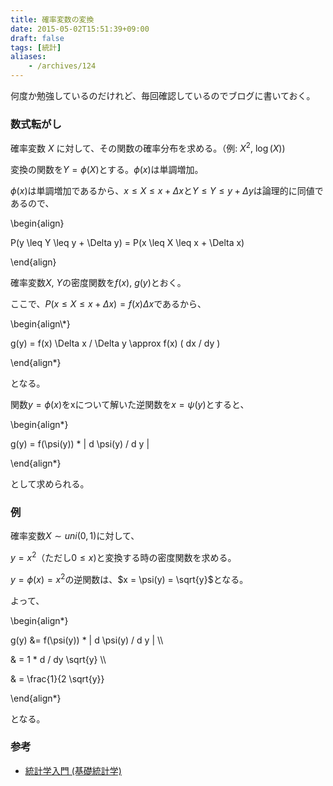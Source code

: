 ```yaml
---
title: 確率変数の変換
date: 2015-05-02T15:51:39+09:00
draft: false
tags: [統計]
aliases:
    - /archives/124
---
```


何度か勉強しているのだけれど、毎回確認しているのでブログに書いておく。



### 数式転がし

確率変数 $X$ に対して、その関数の確率分布を求める。（例: $X^2$, $\log(X)$)



変換の関数を$Y=\phi(X)$とする。$\phi(x)$は単調増加。



$\phi(x)$は単調増加であるから、$x \leq X \leq x + \Delta x$と$Y \leq Y \leq y + \Delta y$は論理的に同値であるので、


<p>
\begin{align}

P(y \leq Y \leq y + \Delta y) = P(x \leq X \leq x + \Delta x)

\end{align} 
</p>

確率変数$X$, $Y$の密度関数を$f(x)$, $g(y)$とおく。



ここで、$P(x \leq X \leq x + \Delta x) = f(x) \Delta x$であるから、

<p>
\begin{align\*}

g(y) = f(x) \Delta x / \Delta y \approx f(x) ( dx / dy )

\end{align\*}
</p>

となる。



関数$y=\phi(x)$をxについて解いた逆関数を$x=\psi(y)$とすると、


\begin{align\*}

g(y) = f(\psi(y)) * | d \psi(y) / d y |

\end{align\*}



として求められる。





### 例

確率変数$X \sim uni(0, 1)$に対して、

$y = x^2$（ただし$0 \leq x$)と変換する時の密度関数を求める。



$y = \phi(x) = x^2$の逆関数は、$x = \psi(y) = \sqrt{y}$となる。



よって、



\begin{align\*}

g(y) &= f(\psi(y)) * | d \psi(y) / d y | \\\\

& = 1 * d / dy \sqrt{y} \\\\

& = \frac{1}{2 \sqrt{y}}

\end{align\*}



となる。





### 参考

 

 * [統計学入門 (基礎統計学)](http://www.amazon.co.jp/%E7%B5%B1%E8%A8%88%E5%AD%A6%E5%85%A5%E9%96%80-%E5%9F%BA%E7%A4%8E%E7%B5%B1%E8%A8%88%E5%AD%A6-%E6%9D%B1%E4%BA%AC%E5%A4%A7%E5%AD%A6%E6%95%99%E9%A4%8A%E5%AD%A6%E9%83%A8%E7%B5%B1%E8%A8%88%E5%AD%A6%E6%95%99%E5%AE%A4/dp/4130420658)

